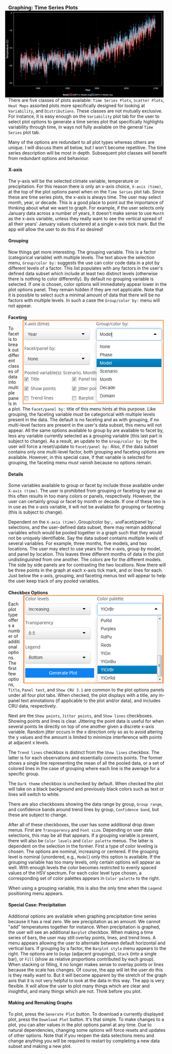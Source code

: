 ### Graphing: Time Series Plots <img style="float: right; padding-left: 10px; padding-right: 10px" src="screenshots/plotTS_example_1_black.png" width="1000"/>

There are five classes of plots available: `Time Series Plots`,
`Scatter Plots`, `Heat Maps` assorted plots more specifically designed
for looking at `Variability`, and `Distributions`. These classes are not
mutually exclusive. For instance, it is easy enough on the `Variability`
plot tab for the user to select plot options to generate a time series
plot that specifically highlights variability through time, in ways not
fully available on the general `Time Series` plot tab.

Many of the options are redundant to all plot types whereas others are
unique. I will discuss them all below, but I won't become repetitive.
The time series description will be most in depth. Subsequent plot
classes will benefit from redundant options and behaviour.

#### X-axis

The y-axis will be the selected climate variable, temperature or
precipitation. For this reason there is only an x-axis choice,
`X-axis (time)`, at the top of the plot options panel when on the
`Time Series` plot tab. Since these are time series plots, the x-axis is
always time. The user may select month, year, or decade. This is a good
place to point out the importance of thinking about what we want to
graph. For example, if the user selects only January data across a
number of years, it doesn't make sense to use `Month` as the x-axis
variable, unless they really want to see the vertical spread of all
their years' January values clustered at a single x-axis tick mark. But
the app *will* allow the user to do this if so desired!

#### Grouping

Now things get more interesting. The grouping variable. This is a factor
(categorical variable) with multiple levels. The text above the
selection menu, `Group/color by:` suggests the use can color code data
in a plot by different levels of a factor. This list populates with any
factors in the user's defined data subset which include at least two
distinct levels (otherwise there is nothing to color differently). By
default no grouping variable is selected. If one is chosen, color
options will immediately appear lower in the plot options panel. They
remain hidden if they are not applicable. Note that it is possible to
select such a minimal amount of data that there will be no factors with
multiple levels. In such a case the `Group/color by:` menu will not
appear.

#### Faceting <img style="float: right; padding-left: 10px; padding-right: 10px" src="screenshots/plotTS_group_white.png"/>

To facet is to break out different classes of data into multiple panels
in a plot. The `Facet/panel by:` title of this menu hints at this
purpose. Like grouping, the faceting variable must be categorical with
multiple levels present in the data. The default is no faceting and as
with grouping, if no multi-level factors are present in the user's data
subset, this menu will not appear. All the same options available to
group by are available to facet by, less any variable currently selected
as a grouping variable (this last part is subject to change). As a
result, an update to the `Group/color by:` by the user will force a
reset/update to `Facet/panel by:` Also, if the data subset contains only
one multi-level factor, both grouping and faceting options are
available. However, in this special case, if that variable is selected
for grouping, the faceting menu must vanish because no options remain.

#### Details

Some variables available to group or facet by include those available
under `X-axis (time)`. The user is prohibited from grouping or faceting
by year as this often results in too many colors or panels,
respectively. However, the user can certainly group or facet by month or
decade. If one of these two is in use as the x-axis variable, it will
not be available for grouping or faceting (this is subject to change).

Dependent on the `X-axis (time),`Group/color by:`, and`Facet/panel by:\`
selections, and the user-defined data subset, there may remain
additional variables which would be pooled together in a graph such that
they would not be uniquely identifiable. Say the data subset contains
multiple levels of several variables. For example, three months, five
models, and two locations. The user may elect to use years for the
x-axis, group by model, and panel by location. This leaves three
different months of data in the plot undistinguished from one another.
The colors are for the different models. The side by side panels are for
contrasting the two locations. Now there will be three points in the
graph at each x-axis tick mark, and or lines for each. Just below the
x-axis, grouping, and faceting menus text will appear to help the user
keep track of any pooled variables.

#### Checkbox Options <img style="float: right; padding-left: 10px; padding-right: 10px" src="screenshots/plotTS_colors_white.png"/>

Each plot type offers a number of additional options. The first few
options, `Title`, `Panel text`, and `Show CRU 3.1` are common to the
plot options panels under all four plot tabs. When checked, the plot
displays with a title, any in-panel text annotations (if applicable to
the plot and/or data), and includes CRU data, respectively.

Next are the `Show points`, `Jitter points`, and `Show lines`
checkboxes. Showing points and lines is clear. Jittering the point data
is useful for when several points lie directly on top of one another
given a discrete x-axis variable. Random jitter occurs in the x
direction only so as to avoid altering the y values and the amount is
limited to minimize interference with points at adjacent x levels.

The `Trend lines` checkbox is distinct from the `Show lines` checkbox.
The latter is for each observations and essentially connects points. The
former shows a single line representing the mean of all the pooled data,
or a set of colored lines in the case of grouping where each line is the
average for a specific group.

The `Dark theme` checkbox is unchecked by default. When checked the plot
will take on a black background and previously black colors such as text
or lines will switch to white.

There are also checkboxes showing the data range by group,
`Group range`, and confidence bands around trend lines by group,
`Confidence band`, but these are subject to change.

After all of these checkboxes, the user has some additional drop down
menus. First are `Transparency` and `Font size`. Depending on user data
selections, this may be all that appears. If a grouping variable is
present, there will also be `Color levels` and `Color palette` menus.
The latter is dependent on the selection in the former. First a type of
color leveling is chosen. The options are nominal, increasing or
centered. If the grouping level is nominal (unordered, e.g., `Model`)
only this option is available. If the grouping variable has too many
levels, only certain options will appear as well. With enough levels the
color becomes restricted to evenly spaced values of the HSV spectrum.
For each color level type chosen, a corresponding set of color palettes
appears in `Color palette` to the right.

When using a grouping variable, this is also the only time when the
`Legend` positioning menu appears.

#### Special Case: Precipitation

Additional options are available when graphing precipitation time series
because it has a real zero. We see precipitation as an amount. We cannot
"add" temperatures together for instance. When precipitation is graphed,
the user will see an additional `Barplot` checkbox. When making a time
series of bars, the user may still overlay points, lines, and trend
lines. A menu appears allowing the user to alternate between default
horizontal and vertical bars. If grouping by a factor, the
`Barplot style` menu appears to the right. The options are to `Dodge`
(adjacent groupings), `Stack` (into a single bar), or `Fill` (show as
relative proportions contributed by each group). When stacking or
filling, it no longer makes sense to overlay points or lines because the
scale has changes. Of course, the app will let the user do this is they
really want to. But it will become apparent by the stretch of the graph
axis that it is not very helpful to look at the data in this way. The
app is very flexible. It will allow the user to plot many things which
are clear and insightful, and many things which are not. Think before
you plot.

#### Making and Remaking Graphs

To plot, press the `Generate Plot` button. To download a currently
displayed plot, press the `Download Plot` button. It's that simple. To
make changes to a plot, you can alter values in the plot options panel
at any time. Due to natural dependencies, changing some options will
force resets and updates of other options. Note that if you reopen the
data selections menu and change anything you will be required to restart
by completing a new data subset and making a new plot.
